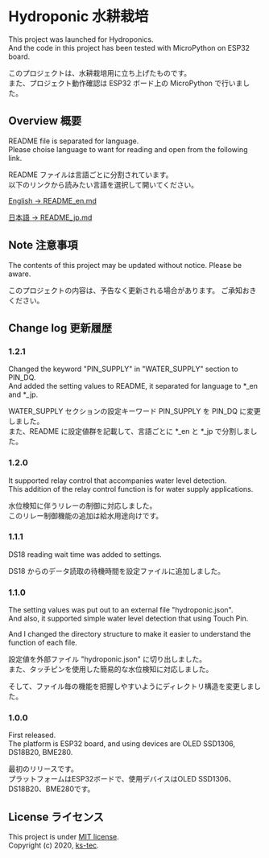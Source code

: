 # Hydroponic 水耕栽培
This project was launched for Hydroponics.  
And the code in this project has been tested with MicroPython on ESP32 board.  

このプロジェクトは、水耕栽培用に立ち上げたものです。  
また、プロジェクト動作確認は ESP32 ボード上の MicroPython で行いました。  

## Overview 概要
README file is separated for language.  
Please choise language to want for reading and open from the following link.

README ファイルは言語ごとに分割されています。  
以下のリンクから読みたい言語を選択して開いてください。

[English → README_en.md](./README_en.md)

[日本語 → README_jp.md](./README_jp.md)

## Note 注意事項
The contents of this project may be updated without notice. Please be aware.  

このプロジェクトの内容は、予告なく更新される場合があります。 ご承知おきください。  

## Change log 更新履歴

### 1.2.1
Changed the keyword "PIN_SUPPLY" in "WATER_SUPPLY" section to PIN_DQ.  
And added the setting values to README, it separated for language to *_en and *_jp.

WATER_SUPPLY セクションの設定キーワード PIN_SUPPLY を PIN_DQ に変更しました。  
また、README に設定値群を記載して、言語ごとに *_en と *_jp で分割しました。

### 1.2.0
It supported relay control that accompanies water level detection.  
This addition of the relay control function is for water supply applications.  

水位検知に伴うリレーの制御に対応しました。  
このリレー制御機能の追加は給水用途向けです。  

### 1.1.1
DS18 reading wait time was added to settings.  

DS18 からのデータ読取の待機時間を設定ファイルに追加しました。  

### 1.1.0
The setting values was put out to an external file "hydroponic.json".  
And also, it supported simple water level detection that using Touch Pin.  

And I changed the directory structure to make it easier to understand the function of each file.  

設定値を外部ファイル "hydroponic.json" に切り出しました。  
また、タッチピンを使用した簡易的な水位検知に対応しました。  

そして、ファイル毎の機能を把握しやすいようにディレクトリ構造を変更しました。    

### 1.0.0
First released.  
The platform is ESP32 board, and using devices are OLED SSD1306, DS18B20, BME280.  

最初のリリースです。  
プラットフォームはESP32ボードで、使用デバイスはOLED SSD1306、DS18B20、BME280です。  


## License ライセンス
This project is under [MIT license](https://en.wikipedia.org/wiki/MIT_License).  
Copyright (c) 2020, [ks-tec](https://github.com/ks-tec/).  
